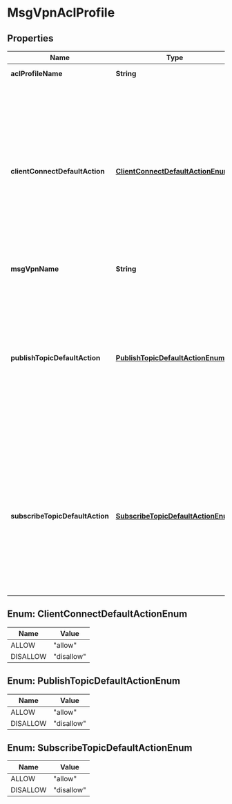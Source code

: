 
# MsgVpnAclProfile

## Properties
Name | Type | Description | Notes
------------ | ------------- | ------------- | -------------
**aclProfileName** | **String** | The name of the ACL Profile. |  [optional]
**clientConnectDefaultAction** | [**ClientConnectDefaultActionEnum**](#ClientConnectDefaultActionEnum) | The default action to take when a client using the ACL Profile connects to the Message VPN. The default value is &#x60;\&quot;disallow\&quot;&#x60;. The allowed values and their meaning are:  &lt;pre&gt; \&quot;allow\&quot; - Allow client connection unless an exception is found for it. \&quot;disallow\&quot; - Disallow client connection unless an exception is found for it. &lt;/pre&gt;  |  [optional]
**msgVpnName** | **String** | The name of the Message VPN. |  [optional]
**publishTopicDefaultAction** | [**PublishTopicDefaultActionEnum**](#PublishTopicDefaultActionEnum) | The default action to take when a client using the ACL Profile publishes to a topic in the Message VPN. The default value is &#x60;\&quot;disallow\&quot;&#x60;. The allowed values and their meaning are:  &lt;pre&gt; \&quot;allow\&quot; - Allow topic unless an exception is found for it. \&quot;disallow\&quot; - Disallow topic unless an exception is found for it. &lt;/pre&gt;  |  [optional]
**subscribeTopicDefaultAction** | [**SubscribeTopicDefaultActionEnum**](#SubscribeTopicDefaultActionEnum) | The default action to take when a client using the ACL Profile subscribes to a topic in the Message VPN. The default value is &#x60;\&quot;disallow\&quot;&#x60;. The allowed values and their meaning are:  &lt;pre&gt; \&quot;allow\&quot; - Allow topic unless an exception is found for it. \&quot;disallow\&quot; - Disallow topic unless an exception is found for it. &lt;/pre&gt;  |  [optional]


<a name="ClientConnectDefaultActionEnum"></a>
## Enum: ClientConnectDefaultActionEnum
Name | Value
---- | -----
ALLOW | &quot;allow&quot;
DISALLOW | &quot;disallow&quot;


<a name="PublishTopicDefaultActionEnum"></a>
## Enum: PublishTopicDefaultActionEnum
Name | Value
---- | -----
ALLOW | &quot;allow&quot;
DISALLOW | &quot;disallow&quot;


<a name="SubscribeTopicDefaultActionEnum"></a>
## Enum: SubscribeTopicDefaultActionEnum
Name | Value
---- | -----
ALLOW | &quot;allow&quot;
DISALLOW | &quot;disallow&quot;



